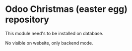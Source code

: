 # Odoo Christmas (easter egg) repository

This module need's to be installed on database.

No visible on website, only backend mode.

